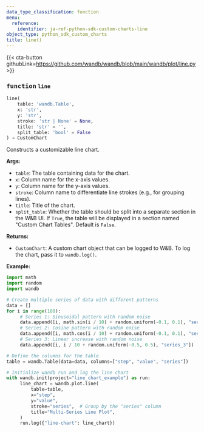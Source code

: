 ```yaml
---
data_type_classification: function
menu:
  reference:
    identifier: ja-ref-python-sdk-custom-charts-line
object_type: python_sdk_custom_charts
title: line()
---
```


{{< cta-button githubLink=https://github.com/wandb/wandb/blob/main/wandb/plot/line.py >}}




### <kbd>function</kbd> `line`

```python
line(
    table: 'wandb.Table',
    x: 'str',
    y: 'str',
    stroke: 'str | None' = None,
    title: 'str' = '',
    split_table: 'bool' = False
) → CustomChart
```

Constructs a customizable line chart. 



**Args:**
 
 - `table`:   The table containing data for the chart. 
 - `x`:  Column name for the x-axis values. 
 - `y`:  Column name for the y-axis values. 
 - `stroke`:  Column name to differentiate line strokes (e.g., for  grouping lines). 
 - `title`:  Title of the chart. 
 - `split_table`:  Whether the table should be split into a separate section  in the W&B UI. If `True`, the table will be displayed in a section named  "Custom Chart Tables". Default is `False`. 



**Returns:**
 
 - `CustomChart`:  A custom chart object that can be logged to W&B. To log the  chart, pass it to `wandb.log()`. 



**Example:**
 

```python
import math
import random
import wandb

# Create multiple series of data with different patterns
data = []
for i in range(100):
     # Series 1: Sinusoidal pattern with random noise
     data.append([i, math.sin(i / 10) + random.uniform(-0.1, 0.1), "series_1"])
     # Series 2: Cosine pattern with random noise
     data.append([i, math.cos(i / 10) + random.uniform(-0.1, 0.1), "series_2"])
     # Series 3: Linear increase with random noise
     data.append([i, i / 10 + random.uniform(-0.5, 0.5), "series_3"])

# Define the columns for the table
table = wandb.Table(data=data, columns=["step", "value", "series"])

# Initialize wandb run and log the line chart
with wandb.init(project="line_chart_example") as run:
     line_chart = wandb.plot.line(
         table=table,
         x="step",
         y="value",
         stroke="series",  # Group by the "series" column
         title="Multi-Series Line Plot",
     )
     run.log({"line-chart": line_chart})
```